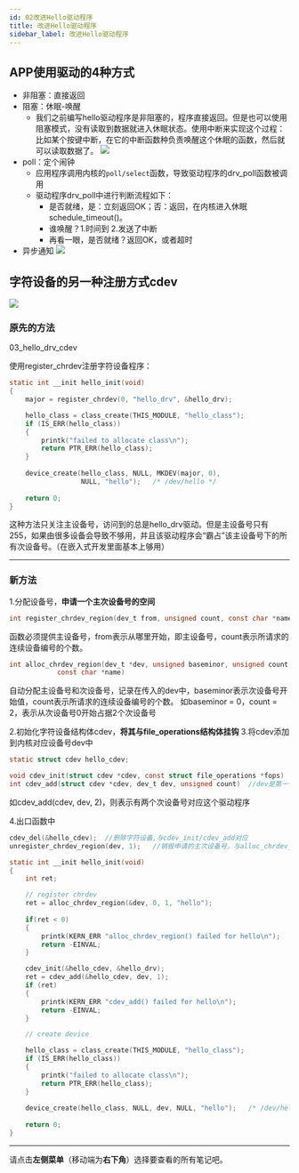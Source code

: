 ```yaml
---
id: 02改进Hello驱动程序
title: 改进Hello驱动程序
sidebar_label: 改进Hello驱动程序
---
```




## APP使用驱动的4种方式

- 非阻塞：直接返回
- 阻塞：休眠-唤醒
  - 我们之前编写hello驱动程序是非阻塞的，程序直接返回。但是也可以使用阻塞模式，没有读取到数据就进入休眠状态。使用中断来实现这个过程：比如某个按键中断，在它的中断函数种负责唤醒这个休眠的函数，然后就可以读取数据了。
    ![](https://chengblog-1317157518.cos.ap-shanghai.myqcloud.com/blog/%E4%BC%91%E7%9C%A0%E5%94%A4%E9%86%92.png)
- poll：定个闹钟
  - 应用程序调用内核的`poll/select`函数，导致驱动程序的drv_poll函数被调用
  - 驱动程序drv_poll中进行判断流程如下：
    - 是否就绪，是：立刻返回OK；否：返回，在内核进入休眠schedule_timeout()。
    - 谁唤醒？1.时间到 2.发送了中断
    - 再看一眼，是否就绪？返回OK，或者超时
- 异步通知
  ![](https://chengblog-1317157518.cos.ap-shanghai.myqcloud.com/blog/%E5%BC%82%E6%AD%A5%E9%80%9A%E7%9F%A5.png)



## 字符设备的另一种注册方式cdev

![](https://chengblog-1317157518.cos.ap-shanghai.myqcloud.com/blog/%E4%B8%A4%E7%A7%8D%E6%B3%A8%E5%86%8C%E5%AD%97%E7%AC%A6%E7%A8%8B%E5%BA%8F%E6%96%B9%E5%BC%8F(2).png)

### 原先的方法

03_hello_drv_cdev

使用register_chrdev注册字符设备程序：

```c
static int __init hello_init(void)
{
    major = register_chrdev(0, "hello_drv", &hello_drv);

    hello_class = class_create(THIS_MODULE, "hello_class");
    if (IS_ERR(hello_class))
    {
        printk("failed to allocate class\n");
        return PTR_ERR(hello_class);
    }
		
    device_create(hello_class, NULL, MKDEV(major, 0),
			      NULL, "hello");   /* /dev/hello */
    
    return 0;
}
```

这种方法只关注主设备号，访问到的总是hello_drv驱动。但是主设备号只有255，如果由很多设备会导致不够用，并且该驱动程序会“霸占”该主设备号下的所有次设备号。（在嵌入式开发里面基本上够用）

---

### 新方法

1.分配设备号，**申请一个主次设备号的空间**

```c
int register_chrdev_region(dev_t from, unsigned count, const char *name)
```

函数必须提供主设备号，from表示从哪里开始，即主设备号，count表示所请求的连续设备编号的个数。



```c
int alloc_chrdev_region(dev_t *dev, unsigned baseminor, unsigned count,
			const char *name)
```

自动分配主设备号和次设备号，记录在传入的dev中，baseminor表示次设备号开始值，count表示所请求的连续设备编号的个数。
如baseminor = 0，count = 2，表示从次设备号0开始占据2个次设备号

2.初始化字符设备结构体cdev，**将其与file_operations结构体挂钩**
3.将cdev添加到内核对应设备号dev中

```c
static struct cdev hello_cdev;

void cdev_init(struct cdev *cdev, const struct file_operations *fops)
int cdev_add(struct cdev *cdev, dev_t dev, unsigned count)	//dev是第一个设备的编号，我们上面使用alloc_chrdev_region分配的，count表示与之关联的设备编号数量
```

如cdev_add(cdev, dev, 2)，则表示有两个次设备号对应这个驱动程序

4.出口函数中

```c
cdev_del(&hello_cdev); 	//删除字符设备,与cdev_init/cdev_add对应
unregister_chrdev_region(dev, 1);	//销毁申请的主次设备号，与alloc_chrdev_region对应
```



```c
static int __init hello_init(void)
{
    int ret;

    // register chrdev
    ret = alloc_chrdev_region(&dev, 0, 1, "hello");
    
    if(ret < 0)
    {
        printk(KERN_ERR "alloc_chrdev_region() failed for hello\n");
        return -EINVAL;
    }

    cdev_init(&hello_cdev, &hello_drv);
    ret = cdev_add(&hello_cdev, dev, 1);
    if (ret)
    {
        printk(KERN_ERR "cdev_add() failed for hello\n");
        return -EINVAL;
    }

    // create device

    hello_class = class_create(THIS_MODULE, "hello_class");
    if (IS_ERR(hello_class))
    {
        printk("failed to allocate class\n");
        return PTR_ERR(hello_class);
    }
		
    device_create(hello_class, NULL, dev, NULL, "hello");   /* /dev/hello */
    
    return 0;
}
```



---

请点击**左侧菜单**（移动端为**右下角**）选择要查看的所有笔记吧。